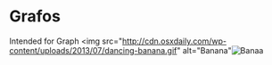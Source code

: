 # Grafos
Intended for Graph
<img src="http://cdn.osxdaily.com/wp-content/uploads/2013/07/dancing-banana.gif" alt="Banana"<img src="https://camo.githubusercontent.com/2d2fb4fd56a7d3b0950edefc75e060d2003be581/68747470733a2f2f6f6e6c696e652e6862732e6564752f5374796c652532304c6962726172792f6170692f726573697a652e617370783f696d67706174683d2f5075626c697368696e67496d616765732f626c6f672f706f7374732f646174612d6e6574776f726b732e706e6726773d37353026683d333735" alt="Banaa" /> 
